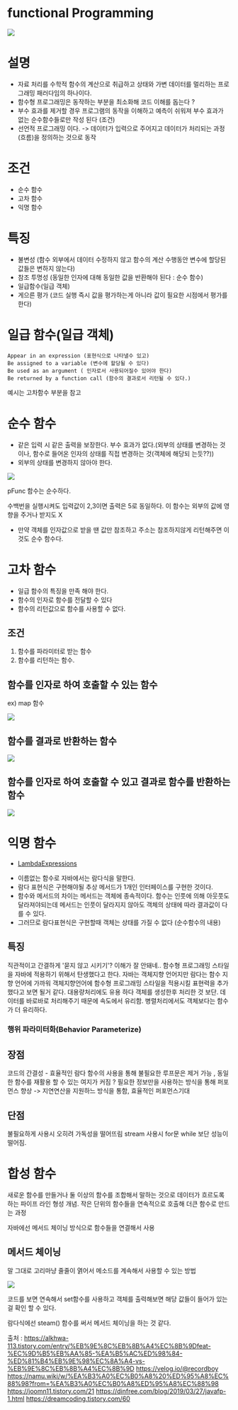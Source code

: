 # functional Programming

 ![](functionalProgramming/FunctinalProgramming1.png)


# 설명

 - 자료 처리를 수학적 함수의 계산으로 취급하고 상태와 가변 데이터를 멀리하는 프로그래밍 패러다임의 하나이다. 
 - 함수형 프로그래밍은 동작하는 부분을 최소화해 코드 이해를 돕는다 ?
 - 부수 효과를 제거할 경우 프로그램의 동작을 이해하고 예측이 쉬워져 부수 효과가 없는 순수함수들로만 작성 된다 (조건)
 - 선언적 프로그래밍 이다. -> 데이터가 입력으로 주어지고 데이터가 처리되는 과정(흐름)을 정의하는 것으로 동작


# 조건
- 순수 함수
- 고차 함수
- 익명 함수


# 특징 

- 불변성 (함수 외부에서 데이터 수정하지 않고 함수의 계산 수행동안 변수에 할당된 값들은 변하지 않는다)
- 참조 투명성 (동일한 인자에 대해 동일한 값을 반환해야 된다 : 순수 함수)
- 일급함수(일급 객체)
- 게으른 평가 (코드 실행 즉시 값을 평가하는게 아니라 값이 필요한 시점에서 평가를 한다)

# 일급 함수(일급 객체)

    Appear in an expression (표현식으로 나타낼수 있고)
    Be assigned to a variable (변수에 할당될 수 있다)
    Be used as an argument ( 인자로서 사용되어질수 있어야 한다)
    Be returned by a function call (함수의 결과로서 리턴될 수 있다.)

 예시는 고차함수 부분을 참고



# 순수 함수

 - 같은 입력 시 같은 출력을 보장한다. 부수 효과가 없다.(외부의 상태를 변경하는 것이나, 함수로 들어온 인자의 상태를 직접 변경하는 것(객체에 해당되 는듯??))
 - 외부의 상태를 변경하지 않아야 한다.

![](functionalProgramming/FunctinalProgramming2.png)


 pFunc 함수는 순수하다. 

 수백번을 실행시켜도 입력값이 2,3이면 출력은 5로 동일하다. 이 함수는 외부의 값에 영향을 주거나 받지도 X

 + 만약 객체를 인자값으로 받을 땐 값만 참조하고 주소는 참조하지않게 리턴해주면 이것도 순수 함수다.


# 고차 함수

- 일급 함수의 특징을 만족 해야 한다.
- 함수의 인자로 함수를 전달할 수 있다
- 함수의 리턴값으로 함수를 사용할 수 없다.

## 조건 

 1. 함수를 파라미터로 받는 함수 
 2. 함수를 리턴하는 함수.


## 함수를 인자로 하여 호출할 수 있는 함수

ex) map 함수

![](functionalProgramming/FunctinalProgramming3.png)

## 함수를 결과로 반환하는 함수

![](functionalProgramming/FunctinalProgramming4.png)

## 함수를 인자로 하여 호출할 수 있고 결과로 함수를 반환하는 함수

![](functionalProgramming/FunctinalProgramming5.png)


# 익명 함수

* [LambdaExpressions](https://github.com/superkkj/TIL/blob/main/java/Lambda/LambdaExpressions.md)


 - 이름없는 함수로 자바에서는 람다식을 말한다.
 - 람다 표현식은 구현해야될 추상 메서드가 1개인 인터페이스를 구현한 것이다.
 - 함수와 메서드의 차이는 메서드는 객체에 종속적이다. 함수는 인풋에 의해 아웃풋도 달라져야되는데 메서드는 인풋이 달라지지 않아도 객체의 상태에 따라 결과값이 다를 수 있다.
 - 그러므로 람다표현식은 구현할때 객체는 상태를 가질 수 없다 (순수함수의 내용)

## 특징

 직관적이고 간결하게 '묻지 않고 시키기'? 이해가 잘 안돼네..
 함수형 프로그래밍 스타일을 자바에 적용하기 위해서 탄생했다고 한다.
 자바는 객체지향 언어지만 람다는 함수 지향 언어에 가까워 객체지향언어에 함수형 프로그래밍 스타일을 적용시킬 표현력을 추가했다고 보면 될거 같다.
 대용량처리에도 유용 하다 객체를 생성한후 처리한 것 보단. 데이터를 바로바로 처리해주기 때문에 속도에서 유리함.
 병렬처리에서도 객체보다는 함수가 더 유리하다.

###  행위 파라미터화(Behavior Parameterize)


## 장점

 코드의 간결성 - 효율적인 람다 함수의 사용을 통해 불필요한 루프문은 제거 가능 , 동일한 함수를 재활용 할 수 있는 여지가 커짐 ?
 필요한 정보만을 사용하는 방식을 통해 퍼포먼스 향상 -> 지연연산을 지원하느 방식을 통함, 효율적인 퍼포먼스기대

## 단점

 불필요하게 사용시 오히려 가독성을 떨어뜨림
 stream 사용시 for문 while 보단 성능이 떨어짐.


# 합성 함수

새로운 함수를 만들거나 둘 이상의 함수를 조합해서 말하는 것으로
데이터가 흐르도록 하는 파이프 라인 형성 개념.
작은 단위의 함수들을 연속적으로 호출해 더큰 함수로 만드는 과정

자바에선 메서드 체이닝 방식으로 함수들을 연결해서 사용

## 메서드 체이닝

 말 그대로 고리마냥 줄줄이 엵어서 메소드를 계속해서 사용할 수 있는 방법

 ![](functionalProgramming/FunctinalProgramming6.png)
 
 코드를 보면 연속해서 set함수를 사용하고 객체를 출력해보면
 해당 값들이 들어가 있는걸 확인 할 수 있다.
  
 람다식에선 steam() 함수를 써서  메서드 체이닝을 하는 것 같다.




출처 : https://alkhwa-113.tistory.com/entry/%EB%9E%8C%EB%8B%A4%EC%8B%9Dfeat-%EC%9D%B5%EB%AA%85-%EA%B5%AC%ED%98%84-%ED%81%B4%EB%9E%98%EC%8A%A4-vs-%EB%9E%8C%EB%8B%A4%EC%8B%9D
      https://velog.io/@recordboy
      https://namu.wiki/w/%EA%B3%A0%EC%B0%A8%20%ED%95%A8%EC%88%98?from=%EA%B3%A0%EC%B0%A8%ED%95%A8%EC%88%98
      https://joomn11.tistory.com/21
      https://dinfree.com/blog/2019/03/27/javafp-1.html
      https://dreamcoding.tistory.com/60